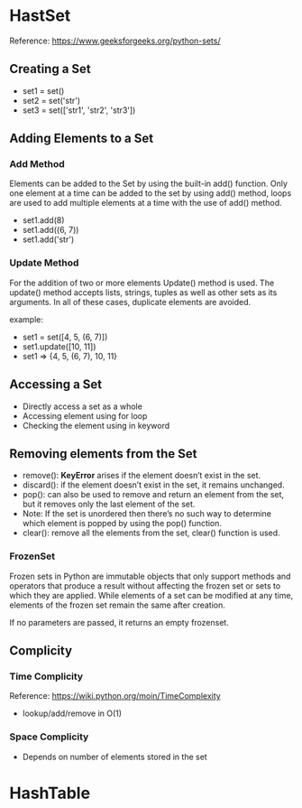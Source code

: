 # HastSet
Reference: https://www.geeksforgeeks.org/python-sets/

## Creating a Set
- set1 = set()
- set2 = set('str')
- set3 = set(['str1', 'str2', 'str3'])

## Adding Elements to a Set
### Add Method
Elements can be added to the Set by using the built-in add() function. Only one element at a time can be added to the set by using add() method, loops are used to add multiple elements at a time with the use of add() method.
- set1.add(8)
- set1.add((6, 7))
- set1.add('str')

### Update Method
For the addition of two or more elements Update() method is used. The update() method accepts lists, strings, tuples as well as other sets as its arguments. In all of these cases, duplicate elements are avoided.

example:
- set1 = set([4, 5, (6, 7)])
- set1.update([10, 11])
- set1 => {4, 5, (6, 7), 10, 11}

## Accessing a Set
- Directly access a set as a whole
- Accessing element using for loop
- Checking the element using in keyword

## Removing elements from the Set
- remove(): <b>KeyError</b> arises if the element doesn’t exist in the set.
- discard(): if the element doesn’t exist in the set, it remains unchanged.
- pop(): can also be used to remove and return an element from the set, but it removes only the last element of the set.
 - Note: If the set is unordered then there’s no such way to determine which element is popped by using the pop() function. 
- clear(): remove all the elements from the set, clear() function is used.

### FrozenSet
Frozen sets in Python are immutable objects that only support methods and operators that produce a result without affecting the frozen set or sets to which they are applied. While elements of a set can be modified at any time, elements of the frozen set remain the same after creation. 

If no parameters are passed, it returns an empty frozenset.  

## Complicity
### Time Complicity
Reference: https://wiki.python.org/moin/TimeComplexity

- lookup/add/remove in O(1)

### Space Complicity
- Depends on number of elements stored in the set

# HashTable


